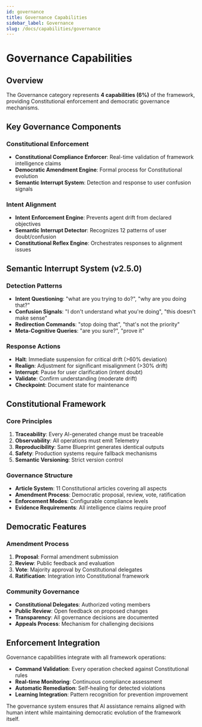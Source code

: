 ```yaml
---
id: governance
title: Governance Capabilities
sidebar_label: Governance
slug: /docs/capabilities/governance
---
```


# Governance Capabilities

## Overview

The Governance category represents **4 capabilities (6%)** of the framework, providing Constitutional enforcement and
democratic governance mechanisms.

## Key Governance Components

### Constitutional Enforcement

- **Constitutional Compliance Enforcer**: Real-time validation of framework intelligence claims
- **Democratic Amendment Engine**: Formal process for Constitutional evolution
- **Semantic Interrupt System**: Detection and response to user confusion signals

### Intent Alignment

- **Intent Enforcement Engine**: Prevents agent drift from declared objectives
- **Semantic Interrupt Detector**: Recognizes 12 patterns of user doubt/confusion
- **Constitutional Reflex Engine**: Orchestrates responses to alignment issues

## Semantic Interrupt System (v2.5.0)

### Detection Patterns

- **Intent Questioning**: "what are you trying to do?", "why are you doing that?"
- **Confusion Signals**: "I don't understand what you're doing", "this doesn't make sense"
- **Redirection Commands**: "stop doing that", "that's not the priority"
- **Meta-Cognitive Queries**: "are you sure?", "prove it"

### Response Actions

- **Halt**: Immediate suspension for critical drift (>60% deviation)
- **Realign**: Adjustment for significant misalignment (>30% drift)
- **Interrupt**: Pause for user clarification (intent doubt)
- **Validate**: Confirm understanding (moderate drift)
- **Checkpoint**: Document state for maintenance

## Constitutional Framework

### Core Principles

1. **Traceability**: Every AI-generated change must be traceable
2. **Observability**: All operations must emit Telemetry
3. **Reproducibility**: Same Blueprint generates identical outputs
4. **Safety**: Production systems require fallback mechanisms
5. **Semantic Versioning**: Strict version control

### Governance Structure

- **Article System**: 11 Constitutional articles covering all aspects
- **Amendment Process**: Democratic proposal, review, vote, ratification
- **Enforcement Modes**: Configurable compliance levels
- **Evidence Requirements**: All intelligence claims require proof

## Democratic Features

### Amendment Process

1. **Proposal**: Formal amendment submission
2. **Review**: Public feedback and evaluation
3. **Vote**: Majority approval by Constitutional delegates
4. **Ratification**: Integration into Constitutional framework

### Community Governance

- **Constitutional Delegates**: Authorized voting members
- **Public Review**: Open feedback on proposed changes
- **Transparency**: All governance decisions are documented
- **Appeals Process**: Mechanism for challenging decisions

## Enforcement Integration

Governance capabilities integrate with all framework operations:

- **Command Validation**: Every operation checked against Constitutional rules
- **Real-time Monitoring**: Continuous compliance assessment
- **Automatic Remediation**: Self-healing for detected violations
- **Learning Integration**: Pattern recognition for prevention improvement

The governance system ensures that AI assistance remains aligned with human intent while maintaining democratic
evolution of the framework itself.
